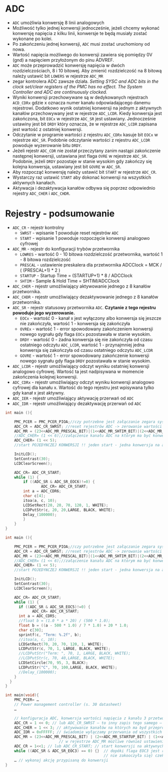 # ADC
- `ADC` umożliwia konwersję 8 linii analogowych
- Możliwość tylko jednej konwersji jednocześnie, jeżeli chcemy wykonać konwersję napięcia z kilku linii, konwersje te będą musiały zostać wykonane po kolei.
- Po zakończeniu jednej konwersji, `ADC` musi zostać uruchomiony od nowa.
- Wartość napięcia możliwego do konwersji zawiera się pomiędzy 0V (gnd) a napięciem przyłożonym do pinu ADVREF.
- `ADC` może przeprowadzić konwersję napięcia w dwóch rozdzielczościach, 8 i 10 bitowej. Aby zmienić rozdzielczość na 8 bitową należy ustawić bit `LOWERS` w rejestrze `ADC_MR`
- zegar kontrolera ADC zawsze działa. *Setting SYSC and ADC bits in the clock set/clear registers of the PMC has no effect. The System Controller and ADC are continuously clocked.*
- Wyniki konwersji przechowywane są w dedykowanych rejestrach `ACD_CDRx` gdzie x oznacza numer kanału odpowiadającego danemu rejestrowi. Dodatkowo wynik ostatniej konwersji na jednym z aktywnych kanałów przechowywany jest w rejestrze `ADC_LCDR`. Kiedy konwersja jest zakończona, bit `EOCx` w rejestrze `ADC_SR` jest ustawiany. Jednocześnie ustawiny jest bit `DRDY` który oznacza, że w rejestrze `ADC_LCDR` zapisana jest wartość z ostatniej konwersji.
- Odczytanie w programie wartości z rejestru `ADC_CDRx` kasuje bit `EOCx` w rejestrze `ADC_SR`. Podobnie odczytanie wartości z rejestru `ADC_LCDR` powoduje wyzerowanie bitu `DRDY`.
- Jeżeli rejestr `ADC_CDR` nie został przeczytany zanim nastąpi zakończenie następnej konwersji, ustawiana jest flaga `OVRE` w rejestrze `ADC_SR`. Podobnie, jeżeli `DRDY` pozostaje w stanie wysokim gdy zakończy się kolejna konwersja, ustawiany jest bit `GOVRE` w `ADC_SR`.
- Aby rozpocząć konwersję należy ustawić bit `START` w rejestrze `ADC_CR`.
- Wystarczy raz ustawić `START` aby dokonać konwersji na wszystkich aktywnych kanałach.
- Aktywacja i dezaktywacja kanałów odbywa się poprzez odpowiednio rejestry `ADC_CHER` i `ADC_CHDR`. 

# Rejestry - podsumowanie
- `ADC_CR` - rejestr kontrolny
  - `SWRST` - wpisanie 1 powoduje reset rejestrów `ADC`
  - `START` - wpisanie 1 powoduje rozpoczęcie konwersji analogowo cyfrowej
- `ADC_MR` - rejestr do konfiguracji trybów przetwornika
  - `LOWRES` - wartość 0 - 10 bitowa rozdzielczość przetwornika, wartość 1 - 8 bitowa rozdzielczość
  - `PRESCAL` - ustawienie preskalera dla przetwornika ADCClock = MCK / ( (PRESCAL+1) * 2 )
  - `STARTUP` - Startup Time = (STARTUP+1) * 8 / ADCClock
  - `SHTIM` - Sample & Hold Time = SHTIM/ADCClock
- `ADC_CHER` - rejestr umożliwiający aktywowanie jednego z 8 kanałów przetwornika.
- `ADC_CHDR` - rejestr umożliwiający dezaktywowanie jednego z 8 kanałów przetwornika.
- `ADC_SR` - rejestr statusowy przetwornika `ADC`. **Czytanie z tego rejestru powoduje jego wyzerowanie.**
  - `EOCx` - wartość 0 - kanał x jest wyłączony albo konwersja się jeszcze nie zakończyła, wartość 1 - konwersja się zakończyła
  - `OVREx` - wartość 1 - error spowodowany zakończeniem konwersji nowego sygnału gdy flaga `EOCx` pozostawała w stanie wysokim.
  - `DRDY` - wartość 0 - żadna konwersja się nie zakończyła od czasu ostatniego odczytu `ADC_LCDR`, wartość 1 - przynajmniej jedna konwersja się zakończyła od czasu ostatniego odczytu `ADC_LCDR`
  - `GOVRE` - wartość 1 - error spowodowany zakończenie konwersji nowego sygnału gdy flaga `DRDY` pozostawała w stanie wysokim. 
- `ADC_LCDR` - rejestr umożliwiający odczyt wyniku ostatniej konwersji analogowo cyfrowej. Wartość ta jest nadpisywana w momencie zakończenia kolejnej konwersji.
- `ADC_CDRx` - rejestr umożliwiający odczyt wyniku konwersji analogowo cyfrowej dla kanału x. Wartość do tego rejestru jest wpisywana tylko gdy kanał x jest aktywny.
- `ADC_IER` - rejestr umożliwiający aktywację przerwań od `ADC`
- `ADC_IDR` - rejestr umożliwiający dezaktywację przerwań od `ADC`

```c
int main (){

    PMC_PCER = PMC_PCER_PIOA;//czy potrzebne jest załączanie zegara systemowego do ADC??
    ADC_CR = ADC_CR_SWRST; //reset rejestrów ADC -> zerowanie wartości rejestrów przechowujących liczby związane z napięciem
    ADC_MR = (23<<ADC_MR_PRESCAL_BIT)|(1<<ADC_MR_SHTIM_BIT)|(2<<ADC_MR_STARTUP_BIT);
    //ADC_CHER= (1 << 6);//załączenie kanału ADC na którym ma być konwersja (1 dla aktywacji kanału)
    ADC_CHER= (1 << 5);
    //start POJEDYNCZEJ KONWERSJI !! jeden start - jedna konwersja na aktywnych kanałach!

    InitLCD();
    SetContrast(30);
    LCDClearScreen();

    ADC_CR= ADC_CR_START;
    while (1) {
        if ((ADC_SR & ADC_SR_EOC6)!=0) {
                ADC_CR= ADC_CR_START;
        int a = ADC_CDR6;
        char c[4];
        itoa(a, c, 10);
        LCDSetRect(20, 20, 70, 120, 1, WHITE);
        LCDPutStr(c, 20, 20,LARGE, BLACK, WHITE);
        Delay_(100000);
        }
    }
}
```

```c
int main (){

    PMC_PCER = PMC_PCER_PIOA;//czy potrzebne jest załączanie zegara systemowego do ADC??
    ADC_CR = ADC_CR_SWRST; //reset rejestrów ADC -> zerowanie wartości rejestrów przechowujących liczby związane z napięciem
    ADC_MR = (23<<ADC_MR_PRESCAL_BIT)|(1<<ADC_MR_SHTIM_BIT)|(2<<ADC_MR_STARTUP_BIT);
    //ADC_CHER= (1 << 6);//załączenie kanału ADC na którym ma być konwersja (1 dla aktywacji kanału)
    ADC_CHER= (1 << 5);
    //start POJEDYNCZEJ KONWERSJI !! jeden start - jedna konwersja na aktywnych kanałach!

    InitLCD();
    SetContrast(30);
    LCDClearScreen();

    ADC_CR= ADC_CR_START;
    while (1) {
      if ((ADC_SR & ADC_SR_EOC5)!=0) {
            ADC_CR= ADC_CR_START;
      int a = ADC_CDR5;
      //float b = (1.0 * a * 20) / (500 * 1.0); 
      float b = ((a - 500 * 1.0) / 7 * 1.0) + 20 * 1.0;
      char c[30];
      sprintf(c, "Term: %.2f", b);
      //itoa(a, c, 10);
      LCDSetRect(70, 20, 70, 120, 1, WHITE);
      LCDPutStr(c, 70, 1, LARGE, BLACK, WHITE);
      //LCDPutStr("Term: ", 70, 1, LARGE, BLACK, WHITE);
      //LCDPutStr(c, 70, 40,LARGE, BLACK, WHITE);
      LCDSetCircle(70, 95, 3, BLACK);
      LCDPutStr("C", 70, 100,LARGE, BLACK, WHITE);
      //Delay_(100000);
    }
  }
}
```

```c
int main(void){
    PMC_PCER= …
    // Power management controller (s. 30 datasheet)
    …

    // konfiguracja ADC, konwersja wartości napięcia z kanału 3 przetwornika:
    ADC_CR = 1 << 0; // lub ADC_CR_SWRST – to inny zapis tego samego – reset przetwornika
    ADC_CHER = 1 << 3; // aktywowanie kanałów na których ma byd przeprowadzona konwersja
    ADC_IDR = 0xFFFFF; // świadomie wyłączamy przerwania od wszystkich zdarzeo(źródeł) z ADC
    ADC_MR = (23<<ADC_MR_PRESCAL_BIT) | (2<<ADC_MR_STARTUP_BIT) | (1<<ADC_MR_SHTIM_BIT)
                        // w rejestrze ADC_MR możliwe również ustawienia niższej rozdzielczości
    ADC_CR = 1<<1; // lub ADC_CR_START; // start konwersji na aktywnych kanałach
    while ((ADC_SR & ADC_SR_EOC3) == 0) {}  // dopóki flaga EOC3 jest rowna 0 (konwersja na kanale 3
                                            // nie zakooczyła się) czekaj
    … // wykonaj akcję przypisaną do konwersji
}
```